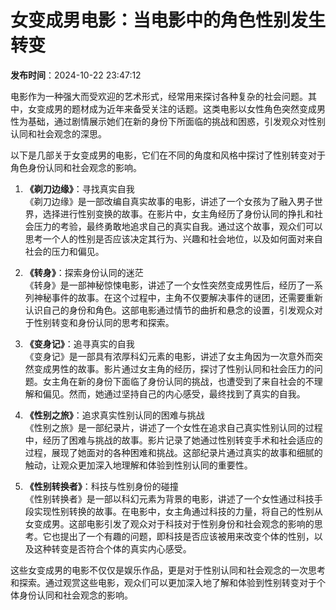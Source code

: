 # 女变成男电影：当电影中的角色性别发生转变

**发布时间**：2024-10-22 23:47:12

电影作为一种强大而受欢迎的艺术形式，经常用来探讨各种复杂的社会问题。其中，女变成男的题材成为近年来备受关注的话题。这类电影以女性角色突然变成男性为基础，通过剧情展示她们在新的身份下所面临的挑战和困惑，引发观众对性别认同和社会观念的深思。

以下是几部关于女变成男的电影，它们在不同的角度和风格中探讨了性别转变对于角色身份认同和社会观念的影响。

1. **《剃刀边缘》**：寻找真实自我  
   《剃刀边缘》是一部改编自真实故事的电影，讲述了一个女孩为了融入男子世界，选择进行性别变换的故事。在影片中，女主角经历了身份认同的挣扎和社会压力的考验，最终勇敢地追求自己的真实自我。通过这个故事，观众们可以思考一个人的性别是否应该决定其行为、兴趣和社会地位，以及如何面对来自社会的压力和偏见。

2. **《转身》**：探索身份认同的迷茫  
   《转身》是一部神秘惊悚电影，讲述了一个女性突然变成男性后，经历了一系列神秘事件的故事。在这个过程中，主角不仅要解决事件的谜团，还需要重新认识自己的身份和角色。这部电影通过情节的曲折和悬念的设置，引发观众对于性别转变和身份认同的思考和探索。

3. **《变身记》**：追寻真实的自我  
   《变身记》是一部具有浓厚科幻元素的电影，讲述了女主角因为一次意外而突然变成男性的故事。影片通过女主角的经历，探讨了性别认同和社会压力的问题。女主角在新的身份下面临了身份认同的挑战，也遭受到了来自社会的不理解和偏见。然而，她通过坚持自己的内心感受，最终找到了真实的自我。

4. **《性别之旅》**：追求真实性别认同的困难与挑战  
   《性别之旅》是一部纪录片，讲述了一个女性在追求自己真实性别认同的过程中，经历了困难与挑战的故事。影片记录了她通过性别转变手术和社会适应的过程，展现了她面对的各种困难和挑战。这部纪录片通过真实的故事和细腻的触动，让观众更加深入地理解和体验到性别认同的重要性。

5. **《性别转换者》**：科技与性别身份的碰撞  
   《性别转换者》是一部以科幻元素为背景的电影，讲述了一个女性通过科技手段实现性别转换的故事。在电影中，女主角通过科技的力量，将自己的性别从女变成男。这部电影引发了观众对于科技对于性别身份和社会观念的影响的思考。它也提出了一个有趣的问题，即科技是否应该被用来改变个体的性别，以及这种转变是否符合个体的真实内心感受。

这些女变成男的电影不仅仅是娱乐作品，更是对于性别认同和社会观念的一次思考和探索。通过观赏这些电影，观众们可以更加深入地了解和体验到性别转变对于个体身份认同和社会观念的影响。
<!-- tcd_original_link https://okra.hlmspain.com/ -->
